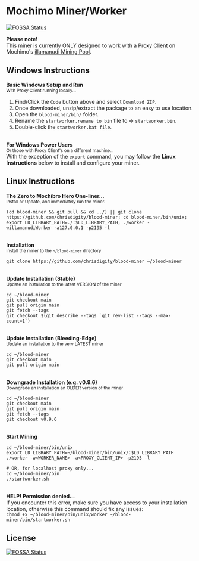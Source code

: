 # Mochimo Miner/Worker
[![FOSSA Status](https://app.fossa.com/api/projects/git%2Bgithub.com%2Fchrisdigity%2Fblood-miner.svg?type=shield)](https://app.fossa.com/projects/git%2Bgithub.com%2Fchrisdigity%2Fblood-miner?ref=badge_shield)

**Please note!**  
This miner is currently ONLY designed to work with a Proxy Client on Mochimo's [illamanudi Mining Pool](https://illamanudi.com/).

## Windows Instructions

**Basic Windows Setup and Run**  
<sup>With Proxy Client running locally...</sup>
1. Find/Click the `Code` button above and select `Download ZIP`.
2. Once downloaded, unzip/extract the package to an easy to use location.
3. Open the `blood-miner/bin/` folder.
4. Rename the `startworker.rename to bin` file to => `startworker.bin`.
5. Double-click the `startworker.bat file`.

&nbsp;  
**For Windows Power Users**  
<sup>Or those with Proxy Client's on a different machine...</sup>  
With the exception of the `export` command, you may follow the **Linux Instructions** below to install and configure your miner.

## Linux Instructions

**The Zero to Mochibro Hero One-liner...**  
<sup>Install or Update, and immediately run the miner.</sup>
```
(cd blood-miner && git pull && cd ../) || git clone https://github.com/chrisdigity/blood-miner; cd blood-miner/bin/unix; export LD_LIBRARY_PATH=./:$LD_LIBRARY_PATH; ./worker -willamanudiWorker -a127.0.0.1 -p2195 -l
```

&nbsp;  
**Installation**  
<sup>Install the miner to the `~/blood-miner` directory</sup>
```
git clone https://github.com/chrisdigity/blood-miner ~/blood-miner
```

&nbsp;  
**Update Installation (Stable)**  
<sup>Update an installation to the latest VERSION of the miner</sup>
```
cd ~/blood-miner
git checkout main
git pull origin main
git fetch --tags
git checkout $(git describe --tags `git rev-list --tags --max-count=1`)
```

&nbsp;  
**Update Installation (Bleeding-Edge)**  
<sup>Update an installation to the very LATEST miner</sup>
```
cd ~/blood-miner
git checkout main
git pull origin main
```

&nbsp;  
**Downgrade Installation (e.g. v0.9.6)**  
<sup>Downgrade an installation an OLDER version of the miner</sup>
```
cd ~/blood-miner
git checkout main
git pull origin main
git fetch --tags
git checkout v0.9.6
```

&nbsp;  
**Start Mining**
```
cd ~/blood-miner/bin/unix
export LD_LIBRARY_PATH=~/blood-miner/bin/unix/:$LD_LIBRARY_PATH
./worker -w<WORKER_NAME> -a<PROXY_CLIENT_IP> -p2195 -l

# OR, for localhost proxy only...
cd ~/blood-miner/bin
./startworker.sh
```

&nbsp;  
**HELP! Permission denied...**  
If you encounter this error, make sure you have access to your installation location, otherwise this command should fix any issues:  
```chmod +x ~/blood-miner/bin/unix/worker ~/blood-miner/bin/startworker.sh```



## License
[![FOSSA Status](https://app.fossa.com/api/projects/git%2Bgithub.com%2Fchrisdigity%2Fblood-miner.svg?type=large)](https://app.fossa.com/projects/git%2Bgithub.com%2Fchrisdigity%2Fblood-miner?ref=badge_large)